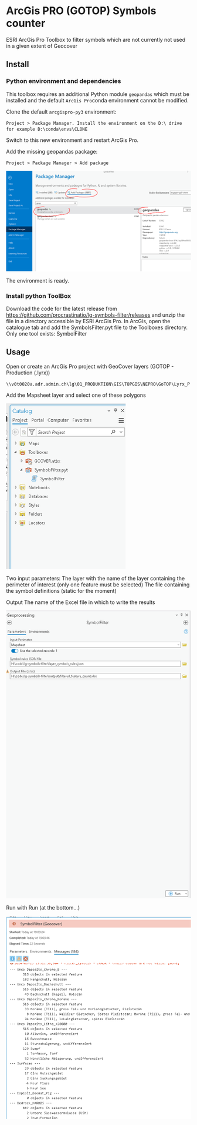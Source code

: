 # ArcGis PRO (GOTOP) Symbols counter

ESRI ArcGis Pro Toolbox to filter symbols which are not currently not used in a given extent 
of Geocover

## Install

### Python environment and dependencies

This toolbox requires an additional Python module `geopandas` which must be installed
and the default `ArcGis Pro`conda environment cannot be modified.

Clone the default `arcgispro-py3` environment:

    Project > Package Manager. Install the environment on the D:\ drive for example D:\conda\envs\CLONE

Switch to this new environment and restart ArcGis Pro.

Add the missing geopandas package:

    Project > Package Manager > Add package

![Add package](images/symbolfilter-add-package-red.png)

The environment is ready.

### Install python ToolBox

Download the code for the latest release from https://github.com/procrastinatio/lg-symbols-filter/releases and unzip the file in a directory accessible by ESRI ArcGis Pro.
In ArcGis, open the catalogue tab and add the SymbolsFilter.pyt file to the Toolboxes directory.
Only one tool exists: SymbolFilter

## Usage

Open or create an ArcGis Pro project with GeoCover layers (GOTOP - Production (.lyrx))
 
    \\v0t0020a.adr.admin.ch\lg\01_PRODUKTION\GIS\TOPGIS\NEPRO\GoTOP\Lyrx_P

Add the Mapsheet layer and select one of these polygons

![Toolbox in Catalog](images/symbolfilter-catalog.png)

Two input parameters:
The layer with the name of the layer containing the perimeter of interest (only one feature must be selected)
The file containing the symbol definitions (static for the moment)

Output
The name of the Excel file in which to write the results

![Toolbox input dialog](images/symbolfilter-dialog.png)

Run with Run (at the bottom...)

![Dialog box](images/symbolfilter-messages.png)